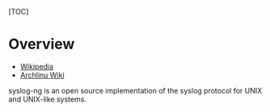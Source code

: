 [TOC]

# Overview
- [Wikipedia](https://en.wikipedia.org/wiki/Syslog-ng)
- [Archlinu Wiki](https://wiki.archlinux.org/index.php/Syslog-ng)

syslog-ng is an open source implementation of the syslog protocol for UNIX and UNIX-like systems.
